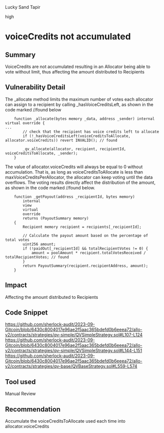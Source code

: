 Lucky Sand Tapir

high

# voiceCredits not accumulated
## Summary

VoiceCredits are not accumulated resulting in an Allocator being able to vote without limit, thus affecting the amount distributed to Recipients

## Vulnerability Detail

The _allocate method limits the maximum number of votes each allocator can assign to a recipient by calling _hasVoiceCreditsLeft, as shown in the code marked //found below

```solidity
    function _allocate(bytes memory _data, address _sender) internal virtual override {
...
        // check that the recipient has voice credits left to allocate
        if (!_hasVoiceCreditsLeft(voiceCreditsToAllocate, allocator.voiceCredits)) revert INVALID(); // found

        _qv_allocate(allocator, recipient, recipientId, voiceCreditsToAllocate, _sender);
    }
```


The value of allocator.voiceCredits will always be equal to 0 without accumulation. That is, as long as voiceCreditsToAllocate is less than maxVoiceCreditsPerAllocator, the allocator can keep voting until the data overflows. The voting results directly affect the distribution of the amount, as shown in the code marked //found below.
```solidity
    function _getPayout(address _recipientId, bytes memory)
        internal
        view
        virtual
        override
        returns (PayoutSummary memory)
    {
        Recipient memory recipient = recipients[_recipientId];

        // Calculate the payout amount based on the percentage of total votes
        uint256 amount;
        if (!paidOut[_recipientId] && totalRecipientVotes != 0) {
            amount = poolAmount * recipient.totalVotesReceived / totalRecipientVotes; // found
        }
        return PayoutSummary(recipient.recipientAddress, amount);
    }
```

## Impact

 Affecting the amount distributed to Recipients


## Code Snippet

https://github.com/sherlock-audit/2023-09-Gitcoin/blob/6430c8004017e96ae2f5aac365bdefd0b6eeea72/allo-v2/contracts/strategies/qv-simple/QVSimpleStrategy.sol#L107-L124
https://github.com/sherlock-audit/2023-09-Gitcoin/blob/6430c8004017e96ae2f5aac365bdefd0b6eeea72/allo-v2/contracts/strategies/qv-simple/QVSimpleStrategy.sol#L144-L151
https://github.com/sherlock-audit/2023-09-Gitcoin/blob/6430c8004017e96ae2f5aac365bdefd0b6eeea72/allo-v2/contracts/strategies/qv-base/QVBaseStrategy.sol#L559-L574

## Tool used

Manual Review

## Recommendation

Accumulate the voiceCreditsToAllocate used each time into allocator.voiceCredits
